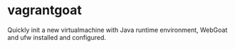 # vagrantgoat
Quickly init a new virtualmachine with Java runtime environment, WebGoat and ufw installed and configured.
